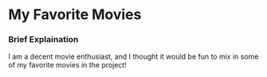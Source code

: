 # My Favorite Movies

### Brief Explaination
I am a decent movie enthusiast, and I thought it would be fun to mix in some of my favorite movies in the project!
